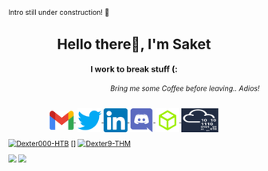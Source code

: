 Intro still under construction! :eyes:

<h1 align="center">Hello there👋, I'm Saket</h1>
<h3 align="center">I work to break stuff (:</h3>
<h6 align="right">Bring me some Coffee before leaving.. Adios!</h6>

<p align="center">
   <a href="mailto:saket.sp07@gmail.com" target="_blank" style='margin-right:4px'>
    <img align="center" src="https://github.com/dexter-11/dexter-11/blob/main/assets/1024px-Gmail_icon_(2020).svg.png" alt="dexter" width="48px" height="38px" />
  </a>
  <a href="https://twitter.com/saket_ZGV4dGVy" target="_blank">
    <img align="center" src="https://github.com/dexter-11/dexter-11/blob/main/assets/twitter.svg" alt="dexter" width="48px" height="48px" />
  </a>
  <a href="https://www.linkedin.com/in/pandey-saket" target="_blank">
    <img align="center" src="https://github.com/dexter-11/dexter-11/blob/main/assets/174857.png" alt="dexter" width="48px" height="48px" />
  </a>
  <a href="https://discord.com/users/Dexter#8860" target="_blank">
    <img align="center" src="https://github.com/dexter-11/dexter-11/blob/main/assets/discord.svg" alt="dexter" width="48px" height="48px" />
  </a>
    <a href="https://www.hackthebox.eu/home/users/profile/229097" target="_blank">
    <img align="center" src="https://github.com/dexter-11/dexter-11/blob/main/assets/Cube-Icon_RGB_BRC-Site-300.png" alt="dexter" width="48px" height="48px" />
  </a>
    <a href="https://tryhackme.com/p/Dexter9" target="_blank">
    <img align="center" src="https://github.com/dexter-11/dexter-11/blob/main/assets/56fd5d06741cdaeb837741bda72deef9.png" alt="dexter" width="74px" height="48px" />
  </a>
</p>

[ ![Dexter000-HTB](https://www.hackthebox.eu/badge/image/229097)](https://www.hackthebox.eu/home/users/profile/229097)
[]
[ <img src="https://tryhackme-badges.s3.amazonaws.com/Dexter9.png" alt="Dexter9-THM">](https://tryhackme.com/p/Dexter9)

<img width="38%" src="https://github-readme-stats.vercel.app/api/top-langs/?username=dexter-11&layout=compact&theme=tokyonight&custom_title=Top%20Languages">
<img width="38%" src="https://github-readme-stats.vercel.app/api?username=dexter-11&show_icons=true&theme=gotham">

<!--

https://github.com/kautukkundan/Awesome-Profile-README-templates/tree/master/multimedia


**dexter-11/dexter-11** is a ✨ _special_ ✨ repository because its `README.md` (this file) appears on your GitHub profile.

Here are some ideas to get you started:

- 🔭 I’m currently working on ...
- 🌱 I’m currently learning ...
- 👯 I’m looking to collaborate on ...
- 🤔 I’m looking for help with ...
- 💬 Ask me about ...
- 📫 How to reach me: ...
- 😄 Pronouns: ...
- ⚡ Fun fact: ...
---
![karma's github stats](https://github-readme-stats.vercel.app/api?username=karma9874&show_icons=true&theme=gotham)
<img width="38%" src="https://github-readme-stats.vercel.app/api/top-langs/?username=sonichigo&layout=compact&theme=tokyonight&custom_title=Top%20Languages">

<a href="https://ctftime.org/user/88888"><img src="https://github.com/dexter-11/dexter-11/tree/main/assets/ctftime.ico" width="30px" alt="ctftime"></a> &nbsp; &nbsp;
<a href="https://karma9874.github.io"><img src="https://github.com/dexter-11/dexter-11/tree/main/assets/home.svg" width="30px" alt="site"></a> &nbsp; &nbsp;
-->



